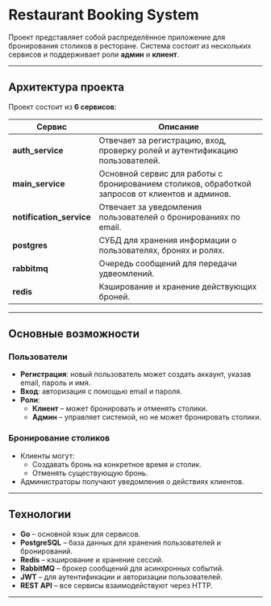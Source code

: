 # Restaurant Booking System

Проект представляет собой распределённое приложение для бронирования столиков в ресторане. Система состоит из нескольких сервисов и поддерживает роли **админ** и **клиент**.

---

## Архитектура проекта

Проект состоит из **6 сервисов**:

| Сервис | Описание |
|--------|----------|
| **auth_service** | Отвечает за регистрацию, вход, проверку ролей и аутентификацию пользователей. |
| **main_service** | Основной сервис для работы с бронированием столиков, обработкой запросов от клиентов и админов. |
| **notification_service** | Отвечает за уведомления пользователей о бронированиях по email. |
| **postgres** | СУБД для хранения информации о пользователях, бронях и ролях. |
| **rabbitmq** | Очередь сообщений для передачи удвеомлений. |
| **redis** | Кэширование и хранение действующих броней. |

---

## Основные возможности

### Пользователи
- **Регистрация**: новый пользователь может создать аккаунт, указав email, пароль и имя.
- **Вход**: авторизация с помощью email и пароля.
- **Роли**:
  - **Клиент** – может бронировать и отменять столики.
  - **Админ** – управляет системой, но не может бронировать столики.

### Бронирование столиков
- Клиенты могут:
  - Создавать бронь на конкретное время и столик.
  - Отменять существующую бронь.
- Администраторы получают уведомления о действиях клиентов.

---

## Технологии
- **Go** – основной язык для сервисов.
- **PostgreSQL** – база данных для хранения пользователей и бронирований.
- **Redis** – кэширование и хранение сессий.
- **RabbitMQ** – брокер сообщений для асинхронных событий.
- **JWT** – для аутентификации и авторизации пользователей.
- **REST API** – все сервисы взаимодействуют через HTTP.

---